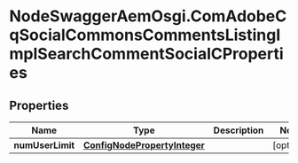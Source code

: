 # NodeSwaggerAemOsgi.ComAdobeCqSocialCommonsCommentsListingImplSearchCommentSocialCProperties

## Properties
Name | Type | Description | Notes
------------ | ------------- | ------------- | -------------
**numUserLimit** | [**ConfigNodePropertyInteger**](ConfigNodePropertyInteger.md) |  | [optional] 


